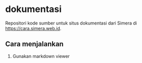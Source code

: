 # dokumentasi

Repositori kode sumber untuk situs dokumentasi dari Simera di https://cara.simera.web.id.

## Cara menjalankan

1. Gunakan markdown viewer
